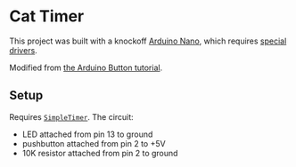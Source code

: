 # Cat Timer

This project was built with a knockoff [Arduino Nano](http://www.amazon.com/gp/product/B00UACD13Q), which requires [special drivers](http://kiguino.moos.io/2014/12/31/how-to-use-arduino-nano-mini-pro-with-CH340G-on-mac-osx-yosemite.html).

Modified from [the Arduino Button tutorial](http://www.arduino.cc/en/Tutorial/Button).

## Setup

Requires [`SimpleTimer`](http://playground.arduino.cc/Code/SimpleTimer). The circuit:

* LED attached from pin 13 to ground
* pushbutton attached from pin 2 to +5V
* 10K resistor attached from pin 2 to ground
